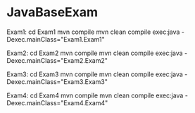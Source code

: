 # JavaBaseExam
Exam1:
cd Exam1
mvn compile
mvn clean compile exec:java -Dexec.mainClass="Exam1.Exam1" 

Exam2:
cd Exam2
mvn compile
mvn clean compile exec:java -Dexec.mainClass="Exam2.Exam2" 

Exam3:
cd Exam3
mvn compile
mvn clean compile exec:java -Dexec.mainClass="Exam3.Exam3" 

Exam4:
cd Exam4
mvn compile
mvn clean compile exec:java -Dexec.mainClass="Exam4.Exam4" 
